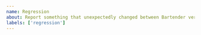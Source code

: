 ```yaml
---
name: Regression
about: Report something that unexpectedly changed between Bartender versions.
labels: ['regression']
---
```

